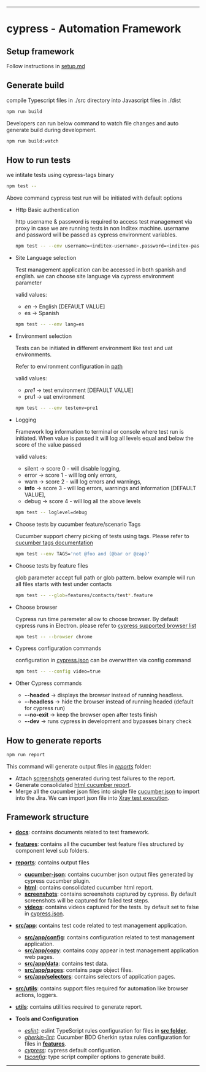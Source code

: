 ***
# cypress - Automation Framework

## Setup framework
Follow instructions in [setup.md](setup.md)

## Generate build
compile Typescript files in ./src directory into Javascript files in ./dist
``` bash
npm run build
```

Developers can run below command to watch file changes and auto generate build during development.

``` bash
npm run build:watch
```

## How to run tests
we intitate tests using cypress-tags binary
``` bash
npm test -- 
```
Above command cypress test run will be initiated with default options

- Http Basic authentication

  http username & password is required to access test management via proxy in case we are running tests in non Inditex machine.
  username and password will be passed as cypress environment variables.

  ``` bash
  npm test -- --env username=<inditex-username>,password=<inditex-password>
  ```

- Site Language selection

  Test management application can be accessed in both spanish and english. we can choose site language via cypress environment parameter

  valid values:
  - *en* -> English [DEFAULT VALUE]
  - es -> Spanish

  ``` bash
  npm test -- --env lang=es
  ```

- Environment selection

  Tests can be initiated in different environment like test and uat environments.

  Refer to environment configuration in [path](../src/app/config/env.config.ts)

  valid values:
  - *pre1* -> test environment [DEFAULT VALUE] 
  - pru1 -> uat environment

  ``` bash
  npm test -- --env testenv=pre1
  ```

- Logging

  Framework log information to terminal or console where test run is initiated. When value is passed it will log all levels equal and below the score of the value passed

  valid values:
  - silent -> score 0 - will disable logging,
  - error -> score 1 - will log only errors,
  - warn -> score 2 - will log errors and warnings,
  - **info** -> score 3 - will log errors, warnings and information [DEFAULT VALUE],
  - debug -> score 4 - will log all the above levels

  ``` bash
  npm test -- loglevel=debug
  ```

- Choose tests by cucumber feature/scenario Tags

  Cucumber support cherry picking of tests using tags. Please refer to [ cucumber tags documentation](https://cucumber.io/docs/cucumber/api/#tags)

  ``` bash
  npm test --env TAGS='not @foo and (@bar or @zap)'
  ```

- Choose tests by feature files

  glob parameter accept full path or glob pattern. below example will run all files starts with test under contacts
  ``` bash
  npm test -- --glob=features/contacts/test*.feature
  ```

- Choose browser 

  Cypress run time paremeter allow to choose browser.
  By default cypress runs in Electron. please refer to [cypress supported browser list](https://docs.cypress.io/guides/guides/launching-browsers#Browsers)

  ``` bash
  npm test -- --browser chrome
  ```

- Cypress configuration commands

  configuration in [cypress.json](../cypress.json) can be overwritten via config command

  ``` bash
  npm test -- --config video=true
  ```
  
- Other Cypress commands

  - **--headed**  -> displays the browser instead of running headless.
  - **--headless**  -> hide the browser instead of running headed (default for cypress run)
  - **--no-exit**  -> keep the browser open after tests finish
  - **--dev**  -> runs cypress in development and bypasses binary check
 
## How to generate reports
  ``` bash
  npm run report
  ```
  This command will generate output files in [*reports*](../reports) folder:
  - Attach [screenshots](../reports/screenshots) generated during test failures to the report.
  - Generate consolidated [html cucumber report](../reports/html/index.html).
  - Merge all the cucumber json files into single file [cucumber.json](../reports/cucumber-json/merged/cucumber.json) to import into the Jira.
  We can import json file into [Xray test execution](https://docs.getxray.app/display/XRAY/Import+Execution+Results). 

## Framework structure

  - [**docs**](./): contains documents related to test framework.
  - [**features**](../features): contains all the cucumber test feature files structured by component level sub folders.
  - [**reports**](../reports): contains output files
    - [**cucumber-json**](../reports/cucumber-json): contains cucumber json output files generated by cypress cucumber plugin.
    - [**html**](../reports/html): contains consolidated cucumber html report.
    - [**screenshots**](../reports/screenshots): contains screenshots captured by cypress. By default screenshots will be captured for failed test steps.
    - [**videos**](../reports/videos): contains videos captured for the tests. by default set to false in [cypress.json](../cypress.json).

  - [**src/app**](../src/app/config): contains test code related to test management application.
    - [**src/app/config**](../src/app/config): contains configuration related to test management application.
    - [**src/app/copy**](../src/app/copy): contains copy appear in test management application web pages.
    - [**src/app/data**](../src/app/data): contains test data.
    - [**src/app/pages**](../src/app/pages): contains page object files.
    - [**src/app/selectors**](../src/app/selectors): contains selectors of application pages.

  - [**src/utils**](../src/app/utils): contains support files required for automation like browser actions, loggers.

  - [**utils**](../utils): contains utilities required to generate report.

  - **Tools and Configuration**
    - [*eslint*](../.eslintrc.json): eslint TypeScript rules configuration for files in [**src folder**](../src).
    - [*gherkin-lint*](../.gherkin-lintrc): Cucumber BDD Gherkin sytax rules configuration for files in [**features**](../features).
    - [*cypress*](../cypress.json): cypress default configuation.
    - [*tsconfig*](../tsconfig.json): type script compiler options to generate build.

***